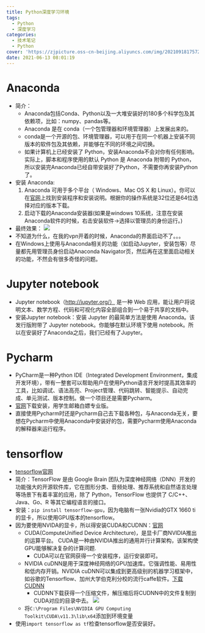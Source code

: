 ```yaml
---
title: Python深度学习环境
tags:
  - Python
  - 深度学习
categories:
  - 技术笔记
  - Python
cover: 'https://zjpicture.oss-cn-beijing.aliyuncs.com/img/20210918175729.png'
date: 2021-06-13 08:01:19
---
```


# Anaconda

* 简介：
  * Anaconda包括Conda、Python以及一大堆安装好的180多个科学包及其依赖项，比如：numpy、pandas等。
  * Anaconda 是在 conda（一个包管理器和环境管理器）上发展出来的。
  * conda是一个开源的包、环境管理器，可以用于在同一个机器上安装不同版本的软件包及其依赖，并能够在不同的环境之间切换。
  * 如果计算机上已经安装了 Python，安装Anaconda不会对你有任何影响。实际上，脚本和程序使用的默认 Python 是 Anaconda 附带的 Python，所以安装完Anaconda已经自带安装好了Python，不需要你再安装Python了。
* 安装 Anaconda:
  1. Anaconda 可用于多个平台（ Windows、Mac OS X 和 Linux）。你可以在[官网](https://docs.anaconda.com/anaconda/install/)上找到安装程序和安装说明。根据你的操作系统是32位还是64位选择对应的版本下载。
  2. 启动下载的Anaconda安装器(如果是windows 10系统，注意在安装Anaconda软件的时候，右击安装软件→选择以管理员的身份运行。)
* 最终效果：
  ![](https://zjpicture.oss-cn-beijing.aliyuncs.com/giteePic/picgo-master/20210613111434.png)
* 不知道为什么，在我的vpn开着的时候，Anaconda的界面启动不了。。。
* 在Windows上使用与Anaconda相关的功能（如启动Jupyter，安装包等）尽量都先用管理员身份启动Anaconda Navigator页，然后再在这里面启动相关的功能，不然会有很多奇怪的问题。

# Jupyter notebook

* Jupyter notebook（http://jupyter.org/） 是一种 Web 应用，能让用户将说明文本、数学方程、代码和可视化内容全部组合到一个易于共享的文档中。
* 安装Jupyter notebook：安装 Jupyter 的最简单方法是使用 Anaconda。该发行版附带了 Jupyter notebook。你能够在默认环境下使用 notebook。所以在安装好了Anaconda之后，我们已经有了Jupyter。

# Pycharm

* PyCharm是一种Python IDE（Integrated Development Environment，集成开发环境），带有一整套可以帮助用户在使用Python语言开发时提高其效率的工具，比如调试、语法高亮、Project管理、代码跳转、智能提示、自动完成、单元测试、版本控制。做一个项目还是需要Pycharm。
* [官网](https://www.jetbrains.com/zh-cn/pycharm/)下载安装，用学生邮箱白嫖专业版。
* 直接使用Pycharm时还是Pycharm自己去下载各种包，与Anaconda无关，要想在Pycharm中使用Anaconda中安装好的包，需要Pycharm使用Anaconda的解释器来运行程序。

# tensorflow

* [tensorflow官网](https://tensorflow.google.cn/)
* 简介：TensorFlow 是由 Google Brain 团队为深度神经网络（DNN）开发的功能强大的开源软件库，它在图形分类、音频处理、推荐系统和自然语言处理等场景下有着丰富的应用，除了 Python，TensorFlow 也提供了 C/C++、Java、Go、R 等其它编程语言的接口。
* 安装：`pip install tensorflow-gpu`，因为电脑有一张Nvidia的GTX 1660 ti的显卡，所以使用GPU版本的tensorflow。
* 因为要使用NVIDA的显卡，所以得安装CUDA和CUDNN：[官网](https://developer.nvidia.com/cuda-downloads) 
  * CUDA(ComputeUnified Device Architecture)，是显卡厂商NVIDIA推出的运算平台。 CUDA是一种由NVIDIA推出的通用并行计算架构，该架构使GPU能够解决复杂的计算问题.
    * CUDA可以在官网获得一个安装程序，运行安装即可。	
  * NVIDIA cuDNN是用于深度神经网络的GPU加速库。它强调性能、易用性和低内存开销。NVIDIA cuDNN可以集成到更高级别的机器学习框架中，如谷歌的Tensorflow、加州大学伯克利分校的流行caffe软件。[下载CUDNN](https://developer.nvidia.com/cudnn-download-survey)
    * CUDNN下载获得一个压缩文件，解压缩后将CUDNN中的文件复制到CUDA对应的目录中去。
	  ![](https://zjpicture.oss-cn-beijing.aliyuncs.com/giteePic/picgo-master/20210613132548.png)	
  * 将`C:\Program Files\NVIDIA GPU Computing Toolkit\CUDA\v11.3\lib\x64`添加到环境变量
* 使用`import tensorflow as tf`检查tensorflow是否安装好。



